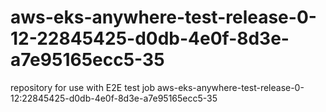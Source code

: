 # aws-eks-anywhere-test-release-0-12-22845425-d0db-4e0f-8d3e-a7e95165ecc5-35
repository for use with E2E test job aws-eks-anywhere-test-release-0-12:22845425-d0db-4e0f-8d3e-a7e95165ecc5-35
